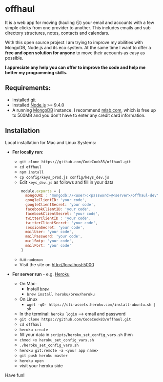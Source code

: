 # offhaul
It is a web app for moving (hauling :smirk:) your email and accounts with a few simple clicks from one provider to another. This includes emails and sub directory structures, notes, contacts and calendars.

With this open source project I am trying to improve my abilities with MongoDB, Node.js and its eco system. At the same time I want to offer a **free and open solution for anyone** to move their accounts as easy as possible.

__I appreciate any **help** you can offer to improve the code and help me better my programming skills.__

## Requirements:

* Installed [git](https://git-scm.com/)
* Installed [Node.js](https://nodejs.org) >= 9.4.0
* A running [MongoDB](https://www.mongodb.com/) instance. I recommend [mlab.com](https://mlab.com/), which is free up to 500MB and you don't have to enter any credit card information.

## Installation
Local installation for Mac and Linux Systems:

* **For locally run**: 
  * ```git clone https://github.com/CodeCook83/offhaul.git```
  * ```cd offhaul```
  * ```npm install```
  * ```cp config/keys_prod.js config/keys_dev.js```
  * Edit `keys_dev.js` as follows and fill in your data
  ```javascript
      module.exports = {
        mongoURI : 'mongodb://<user>:<password>@<server>/offhaul-dev',
        googleClientID: 'your code',
        googleClientSecret: 'your code',
        facebookClientID: 'your code',
        facebookClientSecret: 'your code',
        twitterClientID : 'your code',
        twitterClientSecret: 'your code',
        sessionSecret: 'your code',
        mailUser: 'your code',
        mailPassword: 'your code',
        mailSmtp: 'your code',
        mailPort: 'your code'
      }
  ```
  * run ```nodemon```
  * Visit the site on [http://localhost:5000](http://localhost:5000)

* **For server run** - e.g. [Heroku](https://www.heroku.com/)
  * On Mac:
    * Install [```brew```](https://brew.sh/)
    * ```brew install heroku/brew/heroku```
  * On Linux
    * ```wget -qO- https://cli-assets.heroku.com/install-ubuntu.sh | sh```
  * In the terminal: ```heroku login``` --> email and password
  * ```git clone https://github.com/CodeCook83/offhaul.git```
  * ```cd offhaul```
  * ```heroku create```
  * fill your data in `scripts/heroku_set_config_vars.sh` then
  * ```chmod +x heroku_set_config_vars.sh```
  * ```./heroku_set_config_vars.sh```
  * ```heroku git:remote -a <your app name>```
  * ```git push heroku master```
  * ```heroku open```
  * visit your heroku side

Have fun!